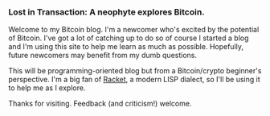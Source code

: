 ### Lost in Transaction: A neophyte explores Bitcoin.

Welcome to my Bitcoin blog. I'm a newcomer who's excited by the
potential of Bitcoin. I've got a lot of catching up to do so of course
I started a blog and I'm using this site to help me learn as much as
possible. Hopefully, future newcomers may benefit from my dumb
questions.

This will be programming-oriented blog but from a Bitcoin/crypto
beginner's perspective. I'm a big fan of
[Racket](http://racket-lang.org), a modern LISP dialect, so I'll be
using it to help me as I explore.

Thanks for visiting. Feedback (and criticism!) welcome.
